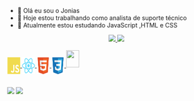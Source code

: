 - 👋 Olá eu sou o  Jonias
- 👀 Hoje estou trabalhando como analista de suporte técnico
- 🌱 Atualmente estou estudando JavaScript ,HTML e CSS


<div align="center">
  <a href="https://github.com/JonFrontEnd">
  <img height="180em" src="https://github-readme-stats.vercel.app/api?username=JonFrontEnd&show_icons=true&theme=dark&include_all_commits=true&count_private=true"/>
  <img height="180em" src="https://github-readme-stats.vercel.app/api/top-langs/?username=JonFrontEnd&layout=compact&langs_count=7&theme=dark"/> 
</div>
  
  
  <div style="display: inline_block"><br>
  <img align="center" alt="Jon-Js" height="40" width="30" src="https://raw.githubusercontent.com/devicons/devicon/master/icons/javascript/javascript-plain.svg">
  <img align="center" alt="Jon-React" height="40" width="30" src="https://raw.githubusercontent.com/devicons/devicon/master/icons/react/react-original.svg">
  <img align="center" alt="Jon-HTML" height="40" width="30" src="https://raw.githubusercontent.com/devicons/devicon/master/icons/html5/html5-original.svg">
  <img align="center" alt="Jon-CSS" height="40" width="30" src="https://raw.githubusercontent.com/devicons/devicon/master/icons/css3/css3-original.svg">
 <img aling="center" height="40" width=30" src=" https://www.google.com/search?q=Progamador&tbm=isch&ved=2ahUKEwidk7zC1tL3AhXzOLkGHX7vDlsQ2-cCegQIABAA&oq=Progamador&gs_lcp=CgNpbWcQAzIFCAAQgAQyBggAEAoQGDoGCAAQBxAeOgQIABAeUNEGWNQOYLMPaABwAHgAgAGXAogBgAiSAQUwLjUuMZgBAKABAaoBC2d3cy13aXotaW1nwAEB&sclient=img&ei=hSt5Yt28A_Px5OUP_t672AU&rlz=1C1GCEU_pt-BRBR983BR983#imgrc=U-Ndm8JtBdrIzM">
</div>



 
  ##
 
<div> 
  
 	
 
  <a href = "mailto:jonias.silvaa@gmail.com"><img src="https://img.shields.io/badge/-Gmail-%23333?style=for-the-badge&logo=gmail&logoColor=white" target="_blank"></a>
  <a href="https://www.linkedin.com/in/Jonias Silva-45875016a" target="_blank"><img src="https://img.shields.io/badge/-LinkedIn-%230077B5?style=for-the-badge&logo=linkedin&logoColor=white" target="_blank"></a> 
 
 
</div>
